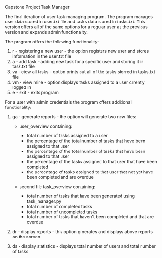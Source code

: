 Capstone Project Task Manager 

The final iteration of user task managing program.
The program manages user data stored in user.txt file and tasks data stored in tasks.txt.
This version offers all of the same options for a regular user as the previous version
and expands admin functionality.

The program offers the following functionality:

1. r - registering a new user - the option registers new user and stores information in the user.txt file
2. a - add task - adding new task for a specific user and storing it in task.txt file
3. va - ciew all tasks - option prints out all of the tasks storred in tasks.txt file 
4. vm - view mine - option displays tasks assigned to a user crrently logged in 
5. e - exit - exits program

For a user with admin credentials the program offers additional functionality:
1. ga - generate reports - the option will generate two new files: 
   - user_overview containing:
      - total number of tasks assigned to a user
      - the percentage of the total number of tasks that heve been assigned to that user
      - the percentage of the total number of tasks that have been assigned to that user
      - the percentage of the tasks assigned to that user that have been completed
      - the percentage of tasks assigned to that user that not yet have been completed and are overdue

   - second file task_overview containing:
      - total number of tasks that have been generated using task_manager.py
      - total number of completed tasks
      - total number of uncompleted tasks
      - total number of tasks that haven't been completed and that are overdue

2. dr - display reports - this option grnerates and displays above reports on the screen
3. ds - display statistics - displays total number of users and total number of tasks 
